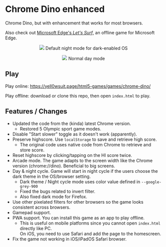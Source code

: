 # Chrome Dino enhanced
Chrome Dino, but with enhancement that works for most browsers.

Also check out [Microsoft Edge's *Let's Surf*](https://github.com/yell0wsuit/ms-edge-letssurf), an offline game for Microsoft Edge.

<p align="center">
  <img src="https://i.imgur.com/kIV1YKm.png"/>
  Default night mode for dark-enabled OS
</p>

<p align="center">
  <img src="https://i.imgur.com/krI6KnS.png" />
  Normal day mode
</p>

## Play
Play online: https://yell0wsuit.page/html5-games/games/chrome-dino/

Play offline: download or clone this repo, then open ``index.html`` to play.

## Features / Changes
- Updated the code from the (kinda) latest Chrome version.
   - Restored 5 Olympic sport game modes.
- Disable "Start slower" toggle as it doesn't work (apparently).
- Preserve highscore. Use ``localStorage`` to save and retrieve high score.
   - The original code uses native code from Chrome to retrieve and store score.
- Reset highscore by clicking/tapping on the HI score twice.
- Arcade mode. The game adapts to the screen width like the Chrome version (chrome://dino). Beneficial to big screens.
- Day & night cycle. Game will start in night cycle if the users choose the dark theme in the OS/browser setting.
   - Dark theme / Night cycle mode uses color value defined in ``--google-grey-900``
   - Fixed the bugs related to invert filter.
   - Also fixed dark mode for Firefox.
- Use other pixelated filters for other browsers so the game looks consistent across browsers.
- Gamepad support.
- PWA support. You can install this game as an app to play offline.
   - This is useful on mobile platforms since you cannot open ``index.html`` directly like PC.  
   On iOS, you need to use Safari and add the page to the homescreen.
- Fix the game not working in iOS/iPadOS Safari browser.
